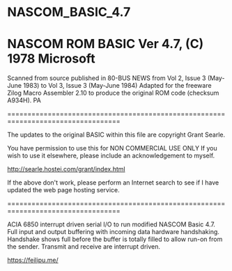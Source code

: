 # NASCOM_BASIC_4.7

# NASCOM ROM BASIC Ver 4.7, (C) 1978 Microsoft

Scanned from source published in 80-BUS NEWS from Vol 2, Issue 3 (May-June 1983) to Vol 3, Issue 3 (May-June 1984)
Adapted for the freeware Zilog Macro Assembler 2.10 to produce the original ROM code (checksum A934H). PA

==================================================================================

The updates to the original BASIC within this file are copyright Grant Searle.

You have permission to use this for NON COMMERCIAL USE ONLY
If you wish to use it elsewhere, please include an acknowledgement to myself.

http://searle.hostei.com/grant/index.html

If the above don't work, please perform an Internet search to see if I have updated the web page hosting service.

==================================================================================

ACIA 6850 interrupt driven serial I/O to run modified NASCOM Basic 4.7.
Full input and output buffering with incoming data hardware handshaking.
Handshake shows full before the buffer is totally filled to allow run-on from the sender.
Transmit and receive are interrupt driven.

https://feilipu.me/
